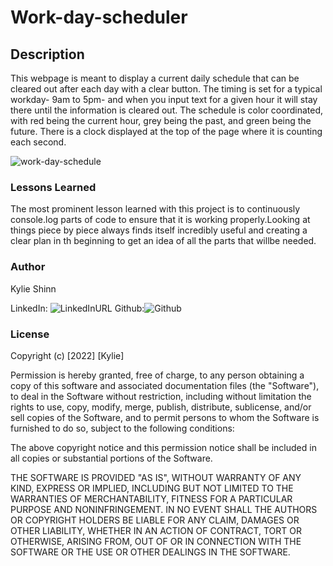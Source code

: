 # Work-day-scheduler

## Description

This webpage is meant to display a current daily schedule that can be cleared out after each day with a clear button. The timing is set for a typical workday- 9am to 5pm- and when you input text for a given hour it will stay there until the information is cleared out. The schedule is color coordinated, with red being the current hour, grey being the past, and green being the future. There is a clock displayed at the top of the page where it is counting each second.

![work-day-schedule](/work-day-schedule-gif.gif)

### Lessons Learned

The most prominent lesson learned with this project is to continuously console.log parts of code to ensure that it is working properly.Looking at things piece by piece always finds itself incredibly useful and creating a clear plan in th beginning to get an idea of all the parts that willbe needed.

### Author

Kylie Shinn

LinkedIn: ![LinkedInURL](https://www.linkedin.com/in/kylie-shinn-18b0301b7/)
Github:![Github](https://github.com/kyliemshinn)


### License

Copyright (c) [2022] [Kylie]

Permission is hereby granted, free of charge, to any person obtaining a copy of this software and associated documentation files (the "Software"), to deal in the Software without restriction, including without limitation the rights to use, copy, modify, merge, publish, distribute, sublicense, and/or sell copies of the Software, and to permit persons to whom the Software is furnished to do so, subject to the following conditions:

The above copyright notice and this permission notice shall be included in all copies or substantial portions of the Software.

THE SOFTWARE IS PROVIDED "AS IS", WITHOUT WARRANTY OF ANY KIND, EXPRESS OR IMPLIED, INCLUDING BUT NOT LIMITED TO THE WARRANTIES OF MERCHANTABILITY, FITNESS FOR A PARTICULAR PURPOSE AND NONINFRINGEMENT. IN NO EVENT SHALL THE AUTHORS OR COPYRIGHT HOLDERS BE LIABLE FOR ANY CLAIM, DAMAGES OR OTHER LIABILITY, WHETHER IN AN ACTION OF CONTRACT, TORT OR OTHERWISE, ARISING FROM, OUT OF OR IN CONNECTION WITH THE SOFTWARE OR THE USE OR OTHER DEALINGS IN THE SOFTWARE.

